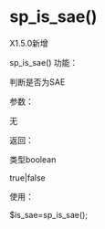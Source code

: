 # sp_is_sae()

X1.5.0新增

sp_is_sae()
功能：

判断是否为SAE

参数：

无

返回：

类型boolean

true|false

使用：

$is_sae=sp_is_sae();